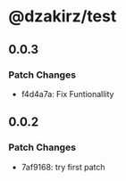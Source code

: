 # @dzakirz/test

## 0.0.3

### Patch Changes

- f4d4a7a: Fix Funtionallity

## 0.0.2

### Patch Changes

- 7af9168: try first patch
